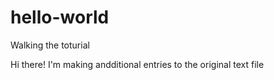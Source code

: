 # hello-world
Walking the toturial

Hi there!
I'm making andditional entries to the original text file
